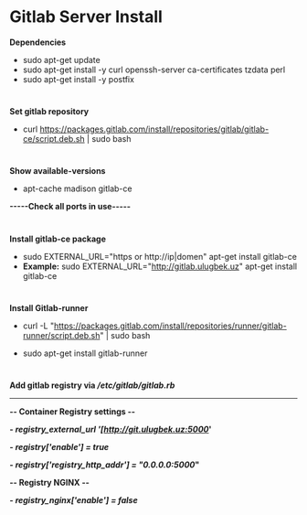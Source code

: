 # **Gitlab Server Install**

**Dependencies**

- sudo apt-get update
- sudo apt-get install -y curl openssh-server ca-certificates tzdata perl
- sudo apt-get install -y postfix
#
**Set gitlab repository**

- curl https://packages.gitlab.com/install/repositories/gitlab/gitlab-ce/script.deb.sh | sudo bash
#
**Show available-versions**

- apt-cache madison gitlab-ce 


**-----Check all ports in use-----**
#
**Install gitlab-ce package**

- sudo EXTERNAL_URL="https or http://ip|domen" apt-get install gitlab-ce
- 
  **Example:** sudo EXTERNAL_URL="http://gitlab.ulugbek.uz" apt-get install gitlab-ce
#
**Install Gitlab-runner**

- curl -L "https://packages.gitlab.com/install/repositories/runner/gitlab-runner/script.deb.sh" | sudo bash

- sudo apt-get install gitlab-runner
#
**Add gitlab registry via _/etc/gitlab/gitlab.rb_**
_________________________________________________________________________________________________
**-- Container Registry settings --**

**- _registry_external_url '[http://git.ulugbek.uz:5000_'**

**- _registry['enable'] = true_**

**- _registry['registry_http_addr'] = "0.0.0.0:5000_"**

**-- Registry NGINX --**

**- _registry_nginx['enable'] = false_**

